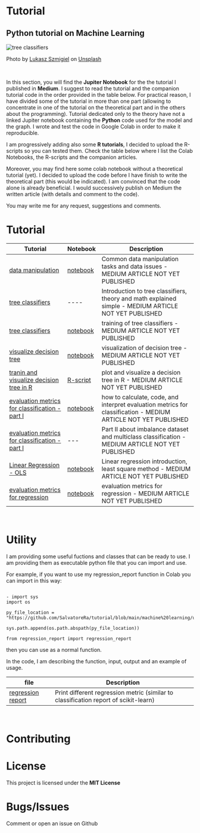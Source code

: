 # Tutorial
## Python tutorial on Machine Learning

![tree classifiers](https://github.com/SalvatoreRa/tutorial/blob/main/images/lukasz-szmigiel-jFCViYFYcus-unsplash.jpg?raw=true)

Photo by [Lukasz Szmigiel](https://unsplash.com/@szmigieldesign) on [Unsplash](https://unsplash.com/)

&nbsp;

In this section, you will find the **Jupiter Notebook** for the the tutorial I published in **Medium**. I suggest to read the tutorial and the companion tutorial code in the order provided in the table below. For practical reason, I have divided some of the tutorial in more than one part (allowing to concentrate in one of the tutorial on the theoretical part and in the others about the programming). Tutorial dedicated only to the theory have not a linked Jupiter notebook containing the **Python** code used for the model and the graph. I wrote and test the code in Google Colab in order to make it reproducible.

I am progressively adding also some **R tutorials**, I decided to upload the R-scripts so you can tested them. Check the table below where I list the Colab Notebooks, the R-scripts and the companion articles.

Moreover, you may find here some colab notebook without a theoretical tutorial (yet). I decided to upload the code before I have finish to write the theoretical part (this would be indicated). I am convinced that the code alone is already beneficial. I would successively publish on Medium the written article (with details and comment to the code).

You may write me for any request, suggestions and comments.

# Tutorial

| Tutorial | Notebook | Description |
| ------- | ----------- | ------ |
| [data manipulation](https://) | [notebook](https://github.com/SalvatoreRa/tutorial/blob/main/machine%20learning/data_manipulation.ipynb) | Common data manipulation tasks and data issues - MEDIUM ARTICLE NOT YET PUBLISHED|
| [tree classifiers](https://) | ---- | Introduction to tree classifiers, theory and math explained simple - MEDIUM ARTICLE NOT YET PUBLISHED |
| [tree classifiers](https://) | [notebook](https://github.com/SalvatoreRa/tutorial/blob/main/machine%20learning/training_tree_classifier.ipynb) | training of tree classifiers - MEDIUM ARTICLE NOT YET PUBLISHED|
| [visualize decision tree](https://) | [notebook](https://github.com/SalvatoreRa/tutorial/blob/main/machine%20learning/Visualize_decision_tree.ipynb) | visualization of decision tree - MEDIUM ARTICLE NOT YET PUBLISHED|
| [tranin and visualize decision tree in R](https://) | [R-script](https://github.com/SalvatoreRa/tutorial/blob/main/machine%20learning/decision_tree_in_R.R) | plot and visualize a decision tree in R - MEDIUM ARTICLE NOT YET PUBLISHED|
| [evaluation metrics for classification - part I](https://) | [notebook](https://github.com/SalvatoreRa/tutorial/blob/main/machine%20learning/classc_metr.ipynb) | how to calculate, code, and interpret evaluation metrics for classification - MEDIUM ARTICLE NOT YET PUBLISHED |
| [evaluation metrics for classification - part I](https://) | --- | Part II about imbalance dataset and multiclass classification - MEDIUM ARTICLE NOT YET PUBLISHED|
| [Linear Regression - OLS](https://) | [notebook](https://github.com/SalvatoreRa/tutorial/blob/main/machine%20learning/Least_squares_regression.ipynb) | Linear regression introduction, least square method - MEDIUM ARTICLE NOT YET PUBLISHED|
| [evaluation metrics for regression](https://) | [notebook](https://github.com/SalvatoreRa/tutorial/blob/main/machine%20learning/regression_metrics.ipynb)  | evaluation metrics for regression - MEDIUM ARTICLE NOT YET PUBLISHED|


&nbsp;

# Utility

I am providing some useful fuctions and classes that can be ready to use. I am providing them as executable python file that you can import and use.

For example, if you want to use my regression_report function in Colab you can import in this way:

```

- import sys
import os

py_file_location = "https://github.com/SalvatoreRa/tutorial/blob/main/machine%20learning/utility/regression_report.py"

sys.path.append(os.path.abspath(py_file_location))

from regression_report import regression_report
```

then you can use as a normal function.

In the code, I am describing the function, input, output and an example of usage. 

| file |  Description |
|----------- | ------ |
| [regression report](https://) | Print different regression metric (similar to classification report of scikit-learn) |

&nbsp;

# Contributing



# License

This project is licensed under the **MIT License** 

# Bugs/Issues

Comment or open an issue on Github
